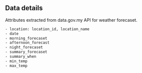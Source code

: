 
## Data details

Attributes extracted from data.gov.my API for weather forecaset.

```bash
- location: location_id, location_name
- date
- morning_forecaset
- afternoon_forecast
- night_forecaset
- summary_forecaset
- summary_when
- min_temp
- max_temp

```
    